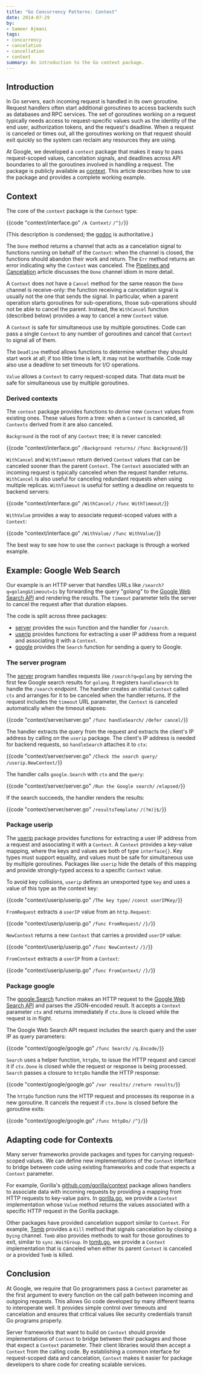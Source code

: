 ```yaml
---
title: "Go Concurrency Patterns: Context"
date: 2014-07-29
by:
- Sameer Ajmani
tags:
- concurrency
- cancelation
- cancellation
- context
summary: An introduction to the Go context package.
---
```


## Introduction

In Go servers, each incoming request is handled in its own goroutine.
Request handlers often start additional goroutines to access backends such as
databases and RPC services.
The set of goroutines working on a request typically needs access to
request-specific values such as the identity of the end user, authorization
tokens, and the request's deadline.
When a request is canceled or times out, all the goroutines working on that
request should exit quickly so the system can reclaim any resources they are
using.

At Google, we developed a `context` package that makes it easy to pass
request-scoped values, cancelation signals, and deadlines across API boundaries
to all the goroutines involved in handling a request.
The package is publicly available as
[context](https://golang.org/pkg/context).
This article describes how to use the package and provides a complete working
example.

## Context

The core of the `context` package is the `Context` type:

{{code "context/interface.go" `/A Context/` `/^}/`}}

(This description is condensed; the
[godoc](https://golang.org/pkg/context) is authoritative.)

The `Done` method returns a channel that acts as a cancelation signal to
functions running on behalf of the `Context`: when the channel is closed, the
functions should abandon their work and return.
The `Err` method returns an error indicating why the `Context` was canceled.
The [Pipelines and Cancelation](/pipelines) article discusses the `Done`
channel idiom in more detail.

A `Context` does _not_ have a `Cancel` method for the same reason the `Done`
channel is receive-only: the function receiving a cancelation signal is usually
not the one that sends the signal.
In particular, when a parent operation starts goroutines for sub-operations,
those sub-operations should not be able to cancel the parent.
Instead, the `WithCancel` function (described below) provides a way to cancel a
new `Context` value.

A `Context` is safe for simultaneous use by multiple goroutines.
Code can pass a single `Context` to any number of goroutines and cancel that
`Context` to signal all of them.

The `Deadline` method allows functions to determine whether they should start
work at all; if too little time is left, it may not be worthwhile.
Code may also use a deadline to set timeouts for I/O operations.

`Value` allows a `Context` to carry request-scoped data.
That data must be safe for simultaneous use by multiple goroutines.

### Derived contexts

The `context` package provides functions to _derive_ new `Context` values from
existing ones.
These values form a tree: when a `Context` is canceled, all `Contexts` derived
from it are also canceled.

`Background` is the root of any `Context` tree; it is never canceled:

{{code "context/interface.go" `/Background returns/` `/func Background/`}}

`WithCancel` and `WithTimeout` return derived `Context` values that can be
canceled sooner than the parent `Context`.
The `Context` associated with an incoming request is typically canceled when the
request handler returns.
`WithCancel` is also useful for canceling redundant requests when using multiple
replicas.
`WithTimeout` is useful for setting a deadline on requests to backend servers:

{{code "context/interface.go" `/WithCancel/` `/func WithTimeout/`}}

`WithValue` provides a way to associate request-scoped values with a `Context`:

{{code "context/interface.go" `/WithValue/` `/func WithValue/`}}

The best way to see how to use the `context` package is through a worked
example.

## Example: Google Web Search

Our example is an HTTP server that handles URLs like
`/search?q=golang&timeout=1s` by forwarding the query "golang" to the
[Google Web Search API](https://developers.google.com/web-search/docs/) and
rendering the results.
The `timeout` parameter tells the server to cancel the request after that
duration elapses.

The code is split across three packages:

  - [server](context/server/server.go) provides the `main` function and the handler for `/search`.
  - [userip](context/userip/userip.go) provides functions for extracting a user IP address from a request and associating it with a `Context`.
  - [google](context/google/google.go) provides the `Search` function for sending a query to Google.

### The server program

The [server](context/server/server.go) program handles requests like
`/search?q=golang` by serving the first few Google search results for `golang`.
It registers `handleSearch` to handle the `/search` endpoint.
The handler creates an initial `Context` called `ctx` and arranges for it to be
canceled when the handler returns.
If the request includes the `timeout` URL parameter, the `Context` is canceled
automatically when the timeout elapses:

{{code "context/server/server.go" `/func handleSearch/` `/defer cancel/`}}

The handler extracts the query from the request and extracts the client's IP
address by calling on the `userip` package.
The client's IP address is needed for backend requests, so `handleSearch`
attaches it to `ctx`:

{{code "context/server/server.go" `/Check the search query/` `/userip.NewContext/`}}

The handler calls `google.Search` with `ctx` and the `query`:

{{code "context/server/server.go" `/Run the Google search/` `/elapsed/`}}

If the search succeeds, the handler renders the results:

{{code "context/server/server.go" `/resultsTemplate/` `/(?m)}$/`}}

### Package userip

The [userip](context/userip/userip.go) package provides functions for
extracting a user IP address from a request and associating it with a `Context`.
A `Context` provides a key-value mapping, where the keys and values are both of
type `interface{}`.
Key types must support equality, and values must be safe for simultaneous use by
multiple goroutines.
Packages like `userip` hide the details of this mapping and provide
strongly-typed access to a specific `Context` value.

To avoid key collisions, `userip` defines an unexported type `key` and uses
a value of this type as the context key:

{{code "context/userip/userip.go" `/The key type/` `/const userIPKey/`}}

`FromRequest` extracts a `userIP` value from an `http.Request`:

{{code "context/userip/userip.go" `/func FromRequest/` `/}/`}}

`NewContext` returns a new `Context` that carries a provided `userIP` value:

{{code "context/userip/userip.go" `/func NewContext/` `/}/`}}

`FromContext` extracts a `userIP` from a `Context`:

{{code "context/userip/userip.go" `/func FromContext/` `/}/`}}

### Package google

The [google.Search](context/google/google.go) function makes an HTTP request
to the [Google Web Search API](https://developers.google.com/web-search/docs/)
and parses the JSON-encoded result.
It accepts a `Context` parameter `ctx` and returns immediately if `ctx.Done` is
closed while the request is in flight.

The Google Web Search API request includes the search query and the user IP as
query parameters:

{{code "context/google/google.go" `/func Search/` `/q.Encode/`}}

`Search` uses a helper function, `httpDo`, to issue the HTTP request and cancel
it if `ctx.Done` is closed while the request or response is being processed.
`Search` passes a closure to `httpDo` handle the HTTP response:

{{code "context/google/google.go" `/var results/` `/return results/`}}

The `httpDo` function runs the HTTP request and processes its response in a new
goroutine.
It cancels the request if `ctx.Done` is closed before the goroutine exits:

{{code "context/google/google.go" `/func httpDo/` `/^}/`}}

## Adapting code for Contexts

Many server frameworks provide packages and types for carrying request-scoped
values.
We can define new implementations of the `Context` interface to bridge between
code using existing frameworks and code that expects a `Context` parameter.

For example, Gorilla's
[github.com/gorilla/context](http://www.gorillatoolkit.org/pkg/context)
package allows handlers to associate data with incoming requests by providing a
mapping from HTTP requests to key-value pairs.
In [gorilla.go](context/gorilla/gorilla.go), we provide a `Context`
implementation whose `Value` method returns the values associated with a
specific HTTP request in the Gorilla package.

Other packages have provided cancelation support similar to `Context`.
For example, [Tomb](https://godoc.org/gopkg.in/tomb.v2) provides a `Kill`
method that signals cancelation by closing a `Dying` channel.
`Tomb` also provides methods to wait for those goroutines to exit, similar to
`sync.WaitGroup`.
In [tomb.go](context/tomb/tomb.go), we provide a `Context` implementation that
is canceled when either its parent `Context` is canceled or a provided `Tomb` is
killed.

## Conclusion

At Google, we require that Go programmers pass a `Context` parameter as the
first argument to every function on the call path between incoming and outgoing
requests.
This allows Go code developed by many different teams to interoperate well.
It provides simple control over timeouts and cancelation and ensures that
critical values like security credentials transit Go programs properly.

Server frameworks that want to build on `Context` should provide implementations
of `Context` to bridge between their packages and those that expect a `Context`
parameter.
Their client libraries would then accept a `Context` from the calling code.
By establishing a common interface for request-scoped data and cancelation,
`Context` makes it easier for package developers to share code for creating
scalable services.
